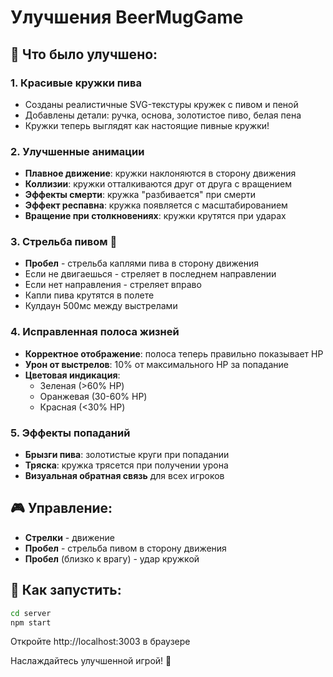 # Улучшения BeerMugGame

## 🍺 Что было улучшено:

### 1. Красивые кружки пива
- Созданы реалистичные SVG-текстуры кружек с пивом и пеной
- Добавлены детали: ручка, основа, золотистое пиво, белая пена
- Кружки теперь выглядят как настоящие пивные кружки!

### 2. Улучшенные анимации
- **Плавное движение**: кружки наклоняются в сторону движения
- **Коллизии**: кружки отталкиваются друг от друга с вращением
- **Эффекты смерти**: кружка "разбивается" при смерти
- **Эффект респавна**: кружка появляется с масштабированием
- **Вращение при столкновениях**: кружки крутятся при ударах

### 3. Стрельба пивом 🎯
- **Пробел** - стрельба каплями пива в сторону движения
- Если не двигаешься - стреляет в последнем направлении
- Если нет направления - стреляет вправо
- Капли пива крутятся в полете
- Кулдаун 500мс между выстрелами

### 4. Исправленная полоса жизней
- **Корректное отображение**: полоса теперь правильно показывает HP
- **Урон от выстрелов**: 10% от максимального HP за попадание
- **Цветовая индикация**: 
  - Зеленая (>60% HP)
  - Оранжевая (30-60% HP) 
  - Красная (<30% HP)

### 5. Эффекты попаданий
- **Брызги пива**: золотистые круги при попадании
- **Тряска**: кружка трясется при получении урона
- **Визуальная обратная связь** для всех игроков

## 🎮 Управление:
- **Стрелки** - движение
- **Пробел** - стрельба пивом в сторону движения
- **Пробел** (близко к врагу) - удар кружкой

## 🚀 Как запустить:
```bash
cd server
npm start
```
Откройте http://localhost:3003 в браузере

Наслаждайтесь улучшенной игрой! 🍺

